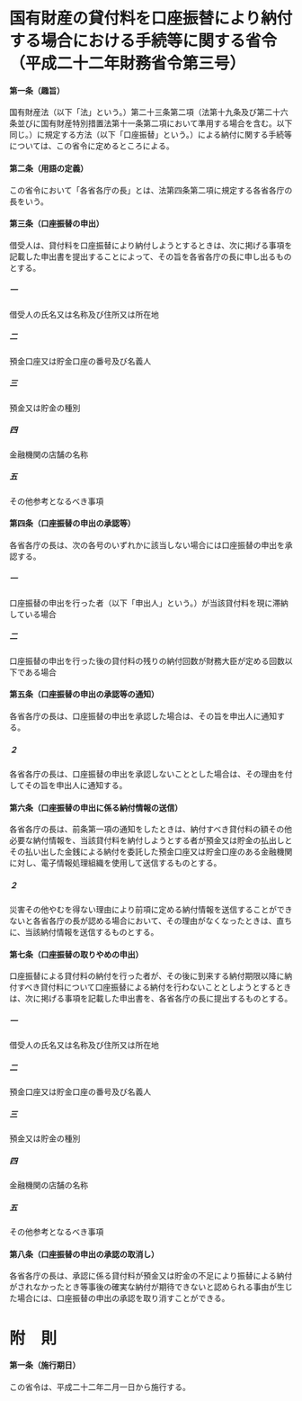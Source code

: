 # 国有財産の貸付料を口座振替により納付する場合における手続等に関する省令（平成二十二年財務省令第三号）
#### 第一条（趣旨）
国有財産法（以下「法」という。）第二十三条第二項（法第十九条及び第二十六条並びに国有財産特別措置法第十一条第二項において準用する場合を含む。以下同じ。）に規定する方法（以下「口座振替」という。）による納付に関する手続等については、この省令に定めるところによる。
#### 第二条（用語の定義）
この省令において「各省各庁の長」とは、法第四条第二項に規定する各省各庁の長をいう。
#### 第三条（口座振替の申出）
借受人は、貸付料を口座振替により納付しようとするときは、次に掲げる事項を記載した申出書を提出することによって、その旨を各省各庁の長に申し出るものとする。
##### 一
借受人の氏名又は名称及び住所又は所在地
##### 二
預金口座又は貯金口座の番号及び名義人
##### 三
預金又は貯金の種別
##### 四
金融機関の店舗の名称
##### 五
その他参考となるべき事項
#### 第四条（口座振替の申出の承認等）
各省各庁の長は、次の各号のいずれかに該当しない場合には口座振替の申出を承認する。
##### 一
口座振替の申出を行った者（以下「申出人」という。）が当該貸付料を現に滞納している場合
##### 二
口座振替の申出を行った後の貸付料の残りの納付回数が財務大臣が定める回数以下である場合
#### 第五条（口座振替の申出の承認等の通知）
各省各庁の長は、口座振替の申出を承認した場合は、その旨を申出人に通知する。
##### ２
各省各庁の長は、口座振替の申出を承認しないこととした場合は、その理由を付してその旨を申出人に通知する。
#### 第六条（口座振替の申出に係る納付情報の送信）
各省各庁の長は、前条第一項の通知をしたときは、納付すべき貸付料の額その他必要な納付情報を、当該貸付料を納付しようとする者が預金又は貯金の払出しとその払い出した金銭による納付を委託した預金口座又は貯金口座のある金融機関に対し、電子情報処理組織を使用して送信するものとする。
##### ２
災害その他やむを得ない理由により前項に定める納付情報を送信することができないと各省各庁の長が認める場合において、その理由がなくなったときは、直ちに、当該納付情報を送信するものとする。
#### 第七条（口座振替の取りやめの申出）
口座振替による貸付料の納付を行った者が、その後に到来する納付期限以降に納付すべき貸付料について口座振替による納付を行わないこととしようとするときは、次に掲げる事項を記載した申出書を、各省各庁の長に提出するものとする。
##### 一
借受人の氏名又は名称及び住所又は所在地
##### 二
預金口座又は貯金口座の番号及び名義人
##### 三
預金又は貯金の種別
##### 四
金融機関の店舗の名称
##### 五
その他参考となるべき事項
#### 第八条（口座振替の申出の承認の取消し）
各省各庁の長は、承認に係る貸付料が預金又は貯金の不足により振替による納付がされなかったとき等事後の確実な納付が期待できないと認められる事由が生じた場合には、口座振替の申出の承認を取り消すことができる。
# 附　則
#### 第一条（施行期日）
この省令は、平成二十二年二月一日から施行する。
